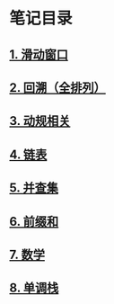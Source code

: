 # 笔记目录

## [1. 滑动窗口](%E6%BB%91%E5%8A%A8%E7%AA%97%E5%8F%A3.md)

## [2. 回溯（全排列）](%E5%9B%9E%E6%BA%AF.md)

## [3. 动规相关](%E5%8A%A8%E8%A7%84.md)

## [4. 链表](%E9%93%BE%E8%A1%A8.md)

## [5. 并查集](%E5%B9%B6%E6%9F%A5%E9%9B%86.md)

## [6. 前缀和](%E5%89%8D%E7%BC%80%E5%92%8C.md)

## [7. 数学](%E6%95%B0%E5%AD%A6.md)

## [8. 单调栈](%E5%8D%95%E8%B0%83%E6%A0%88.md)
